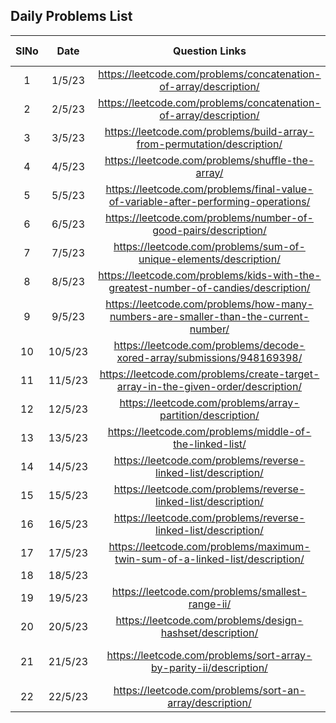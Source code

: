 ## Daily Problems List

| SlNo | Date    |                             Question Links                         | Difficulty Level  | remarks      | comment      |topic      |
| :--:| :-------:| :----------------------------------------------------------------------------------:| :---------------: | :----------: | :----------: | :----------: |
| 1   |1/5/23 | https://leetcode.com/problems/concatenation-of-array/description/                   | Easy              | easy |
| 2   |2/5/23 | https://leetcode.com/problems/concatenation-of-array/description/                   | Easy              | easy |
| 3   |3/5/23 | https://leetcode.com/problems/build-array-from-permutation/description/             | Easy              | easy |
| 4   |4/5/23 | https://leetcode.com/problems/shuffle-the-array/                                    | Easy              | upsolve |
| 5   |5/5/23 | https://leetcode.com/problems/final-value-of-variable-after-performing-operations/  | Easy              | easy |
| 6   |6/5/23 | https://leetcode.com/problems/number-of-good-pairs/description/                     | Easy              | upsolve |
| 7   |7/5/23 | https://leetcode.com/problems/sum-of-unique-elements/description/                   | Easy              | easy |
| 8   |8/5/23 | https://leetcode.com/problems/kids-with-the-greatest-number-of-candies/description/ | Easy              | upsolve |
| 9   |9/5/23 | https://leetcode.com/problems/how-many-numbers-are-smaller-than-the-current-number/ | Easy              | Easy |
| 10  |10/5/23| https://leetcode.com/problems/decode-xored-array/submissions/948169398/             | Easy              | Easy |
| 11  |11/5/23| https://leetcode.com/problems/create-target-array-in-the-given-order/description/   | Easy              | upsolve |
| 12  |12/5/23| https://leetcode.com/problems/array-partition/description/                          | Easy              | upsolve |
| 13  |13/5/23| https://leetcode.com/problems/middle-of-the-linked-list/                            | Easy              | upsolve |
| 14  |14/5/23| https://leetcode.com/problems/reverse-linked-list/description/                      | Easy              | upsolve |
| 15  |15/5/23| https://leetcode.com/problems/reverse-linked-list/description/                      | Easy              | upsolve |
| 16  |16/5/23|https://leetcode.com/problems/reverse-linked-list/description/                       | Easy              | upsolve |
| 17  |17/5/23|https://leetcode.com/problems/maximum-twin-sum-of-a-linked-list/description/         | Medium| upsolve | solve it again |
| 18  |18/5/23|       |              | |  |
| 19  |19/5/23|https://leetcode.com/problems/smallest-range-ii/         | Medium              | hard |solve again  |array|
| 20  |20/5/23|https://leetcode.com/problems/design-hashset/description/        | Medium              | upsolve | solve it again |Linkedlist|
| 21  |21/5/23|https://leetcode.com/problems/sort-array-by-parity-ii/description/        | Easy              | Medium | solve it again |Array Two Pointer|
| 22  |22/5/23|https://leetcode.com/problems/sort-an-array/description/        | Easy              | Easy | sorting pure |Array |


